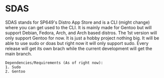 # SDAS
SDAS stands for SP649's Distro App Store and is a CLI (might change) where you can get used to the CLI. It is mainly made for Gentoo but will support Debian, Fedora, Arch, and Arch based distros. The 1st version will only support Gentoo for now. It is just a hobby project nothing big. It will be able to use sudo or doas but right now it will only support sudo. Every release will get its own brach while the current development will get the main branch. 
```
Dependencies/Requirements (As of right now):
1. Sudo
2. Gentoo
```
